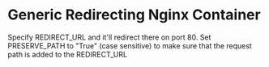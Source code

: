 # Generic Redirecting Nginx Container

Specify REDIRECT_URL and it'll redirect there on port 80.
Set PRESERVE_PATH to "True" (case sensitive) to make sure that the request path is added to the REDIRECT_URL
